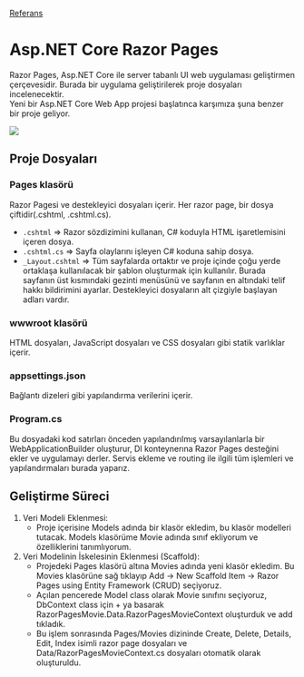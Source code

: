 [Referans](https://learn.microsoft.com/tr-tr/aspnet/core/tutorials/razor-pages/razor-pages-start?view=aspnetcore-7.0&tabs=visual-studio)
# Asp.NET Core Razor Pages
Razor Pages, Asp.NET Core ile server tabanlı UI web uygulaması geliştirmen çerçevesidir. Burada bir uygulama geliştirilerek proje dosyaları incelenecektir.  
Yeni bir Asp.NET Core Web App projesi başlatınca karşımıza şuna benzer bir proje geliyor.  

![](https://learn.microsoft.com/tr-tr/aspnet/core/tutorials/razor-pages/razor-pages-start/_static/6/se.png?view=aspnetcore-7.0)
## Proje Dosyaları
### Pages klasörü
Razor Pagesi ve destekleyici dosyaları içerir. Her razor page, bir dosya çiftidir(.cshtml, .cshtml.cs).
- `.cshtml` => Razor sözdizimini kullanan, C# koduyla HTML işaretlemisini içeren dosya.
- `.cshtml.cs` => Sayfa olaylarını işleyen C# koduna sahip dosya.
- `_Layout.cshtml` => Tüm sayfalarda ortaktır ve proje içinde çoğu yerde ortaklaşa kullanılacak bir şablon oluşturmak için kullanılır. Burada sayfanın üst kısmındaki gezinti menüsünü ve sayfanın en altındaki telif hakkı bildirimini ayarlar. Destekleyici dosyaların alt çizgiyle başlayan adları vardır.
### wwwroot klasörü
HTML dosyaları, JavaScript dosyaları ve CSS dosyaları gibi statik varlıklar içerir.
### appsettings.json
Bağlantı dizeleri gibi yapılandırma verilerini içerir.
### Program.cs
Bu dosyadaki kod satırları önceden yapılandırılmış varsayılanlarla bir WebApplicationBuilder oluşturur, DI konteynerına Razor Pages desteğini ekler ve uygulamayı derler. Servis ekleme ve routing ile ilgili tüm işlemleri ve yapılandırmaları burada yaparız.

## Geliştirme Süreci
1. Veri Modeli Eklenmesi: 
   - Proje içerisine Models adında bir klasör ekledim, bu klasör modelleri tutacak. Models klasörüme Movie adında sınıf ekliyorum ve özelliklerini tanımlıyorum.
2. Veri Modelinin İskelesinin Eklenmesi (Scaffold):
   - Projedeki Pages klasörü altına Movies adında yeni klasör ekledim. Bu Movies klasörüne sağ tıklayıp Add -> New Scaffold Item -> Razor Pages using Entity Framework (CRUD) seçiyoruz.
   - Açılan pencerede Model class olarak Movie sınıfını seçiyoruz, DbContext class için + ya basarak RazorPagesMovie.Data.RazorPagesMovieContext oluşturduk ve add tıkladık.
   - Bu işlem sonrasında Pages/Movies dizininde Create, Delete, Details, Edit, Index isimli razor page dosyaları ve Data/RazorPagesMovieContext.cs dosyaları otomatik olarak oluşturuldu.

